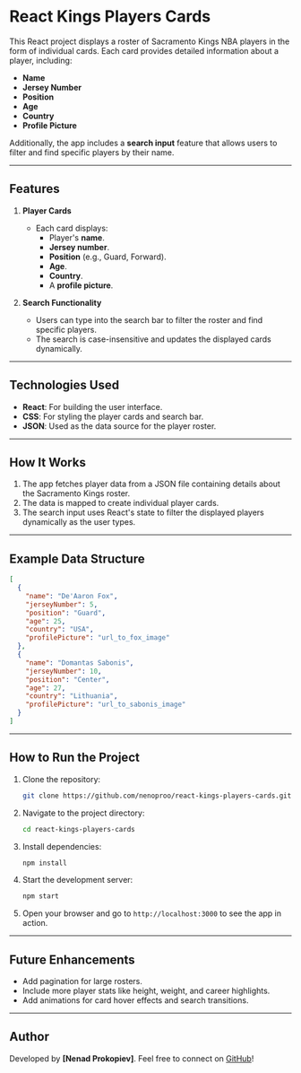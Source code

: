 # React Kings Players Cards

This React project displays a roster of Sacramento Kings NBA players in the form of individual cards. Each card provides detailed information about a player, including:

- **Name**
- **Jersey Number**
- **Position**
- **Age**
- **Country**
- **Profile Picture**

Additionally, the app includes a **search input** feature that allows users to filter and find specific players by their name.

---

## Features

1. **Player Cards**
   - Each card displays:
     - Player's **name**.
     - **Jersey number**.
     - **Position** (e.g., Guard, Forward).
     - **Age**.
     - **Country**.
     - A **profile picture**.

2. **Search Functionality**
   - Users can type into the search bar to filter the roster and find specific players.
   - The search is case-insensitive and updates the displayed cards dynamically.

---

## Technologies Used

- **React**: For building the user interface.
- **CSS**: For styling the player cards and search bar.
- **JSON**: Used as the data source for the player roster.

---

## How It Works

1. The app fetches player data from a JSON file containing details about the Sacramento Kings roster.
2. The data is mapped to create individual player cards.
3. The search input uses React's state to filter the displayed players dynamically as the user types.

---

## Example Data Structure

```json
[
  {
    "name": "De'Aaron Fox",
    "jerseyNumber": 5,
    "position": "Guard",
    "age": 25,
    "country": "USA",
    "profilePicture": "url_to_fox_image"
  },
  {
    "name": "Domantas Sabonis",
    "jerseyNumber": 10,
    "position": "Center",
    "age": 27,
    "country": "Lithuania",
    "profilePicture": "url_to_sabonis_image"
  }
]
```

---

## How to Run the Project

1. Clone the repository:
   ```bash
   git clone https://github.com/nenoproo/react-kings-players-cards.git
   ```

2. Navigate to the project directory:
   ```bash
   cd react-kings-players-cards
   ```

3. Install dependencies:
   ```bash
   npm install
   ```

4. Start the development server:
   ```bash
   npm start
   ```

5. Open your browser and go to `http://localhost:3000` to see the app in action.

---

## Future Enhancements

- Add pagination for large rosters.
- Include more player stats like height, weight, and career highlights.
- Add animations for card hover effects and search transitions.

---

## Author

Developed by **[Nenad Prokopiev]**. Feel free to connect on [GitHub](https://github.com/nenoproo)!
